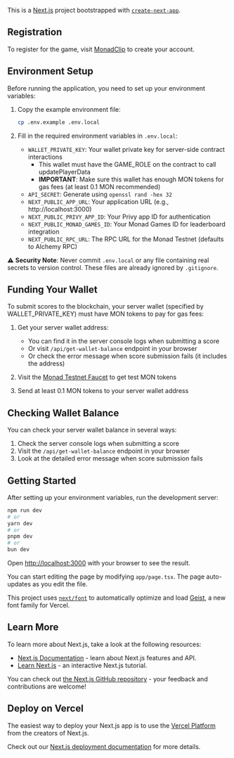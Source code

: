 This is a [Next.js](https://nextjs.org) project bootstrapped with [`create-next-app`](https://nextjs.org/docs/app/api-reference/cli/create-next-app).

## Registration

To register for the game, visit [MonadClip](https://monadclip.vercel.app/) to create your account.

## Environment Setup

Before running the application, you need to set up your environment variables:

1. Copy the example environment file:
   ```bash
   cp .env.example .env.local
   ```

2. Fill in the required environment variables in `.env.local`:
   - `WALLET_PRIVATE_KEY`: Your wallet private key for server-side contract interactions
     - This wallet must have the GAME_ROLE on the contract to call updatePlayerData
     - **IMPORTANT**: Make sure this wallet has enough MON tokens for gas fees (at least 0.1 MON recommended)
   - `API_SECRET`: Generate using `openssl rand -hex 32`
   - `NEXT_PUBLIC_APP_URL`: Your application URL (e.g., http://localhost:3000)
   - `NEXT_PUBLIC_PRIVY_APP_ID`: Your Privy app ID for authentication
   - `NEXT_PUBLIC_MONAD_GAMES_ID`: Your Monad Games ID for leaderboard integration
   - `NEXT_PUBLIC_RPC_URL`: The RPC URL for the Monad Testnet (defaults to Alchemy RPC)

⚠️ **Security Note**: Never commit `.env.local` or any file containing real secrets to version control. These files are already ignored by `.gitignore`.

## Funding Your Wallet

To submit scores to the blockchain, your server wallet (specified by WALLET_PRIVATE_KEY) must have MON tokens to pay for gas fees:

1. Get your server wallet address:
   - You can find it in the server console logs when submitting a score
   - Or visit `/api/get-wallet-balance` endpoint in your browser
   - Or check the error message when score submission fails (it includes the address)

2. Visit the [Monad Testnet Faucet](https://faucet.monad.ai/) to get test MON tokens
3. Send at least 0.1 MON tokens to your server wallet address

## Checking Wallet Balance

You can check your server wallet balance in several ways:

1. Check the server console logs when submitting a score
2. Visit the `/api/get-wallet-balance` endpoint in your browser
3. Look at the detailed error message when score submission fails

## Getting Started

After setting up your environment variables, run the development server:

```bash
npm run dev
# or
yarn dev
# or
pnpm dev
# or
bun dev
```

Open [http://localhost:3000](http://localhost:3000) with your browser to see the result.

You can start editing the page by modifying `app/page.tsx`. The page auto-updates as you edit the file.

This project uses [`next/font`](https://nextjs.org/docs/app/building-your-application/optimizing/fonts) to automatically optimize and load [Geist](https://vercel.com/font), a new font family for Vercel.

## Learn More

To learn more about Next.js, take a look at the following resources:

- [Next.js Documentation](https://nextjs.org/docs) - learn about Next.js features and API.
- [Learn Next.js](https://nextjs.org/learn) - an interactive Next.js tutorial.

You can check out [the Next.js GitHub repository](https://github.com/vercel/next.js) - your feedback and contributions are welcome!

## Deploy on Vercel

The easiest way to deploy your Next.js app is to use the [Vercel Platform](https://vercel.com/new?utm_medium=default-template&filter=next.js&utm_source=create-next-app&utm_campaign=create-next-app-readme) from the creators of Next.js.

Check out our [Next.js deployment documentation](https://nextjs.org/docs/app/building-your-application/deploying) for more details.